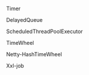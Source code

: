 



Timer



DelayedQueue



ScheduledThreadPoolExecutor



TimeWheel


Netty-HashTimeWheel




Xxl-job





